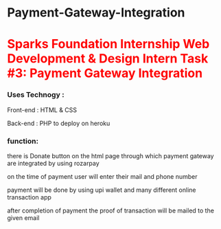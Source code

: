 # Payment-Gateway-Integration
<h1 style="color:red"> Sparks Foundation Internship Web Development & Design Intern Task #3: Payment Gateway Integration </h1>

<h3> Uses Technogy : </h3>

  Front-end : HTML & CSS
  
  Back-end : PHP to deploy on heroku

<h3> function: </h3>

  there is  Donate button on the html page through which payment gateway are integrated by using rozarpay
  
  on the time of payment user will enter their mail and phone number
  
  payment will be done by using upi wallet and many different online transaction app
  
  after completion of payment the proof of transaction will be mailed to the given email

